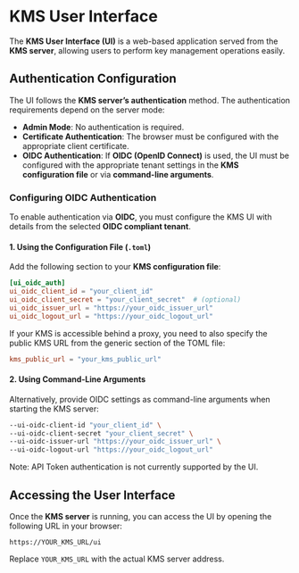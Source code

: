 # KMS User Interface

The **KMS User Interface (UI)** is a web-based application served from the **KMS server**, allowing users to perform key management operations easily.


## Authentication Configuration

The UI follows the **KMS server’s authentication** method. The authentication requirements depend on the server mode:

- **Admin Mode**: No authentication is required.
- **Certificate Authentication**: The browser must be configured with the appropriate client certificate.
- **OIDC Authentication**: If **OIDC (OpenID Connect)** is used, the UI must be configured with the appropriate tenant settings in the **KMS configuration file** or via **command-line arguments**.

### Configuring OIDC Authentication

To enable authentication via **OIDC**, you must configure the KMS UI with details from the selected **OIDC compliant tenant**.

#### 1. Using the Configuration File (`.toml`)

Add the following section to your **KMS configuration file**:

```toml
[ui_oidc_auth]
ui_oidc_client_id = "your_client_id"
ui_oidc_client_secret = "your_client_secret"  # (optional)
ui_oidc_issuer_url = "https://your_oidc_issuer_url"
ui_oidc_logout_url = "https://your_oidc_logout_url"
```

If your KMS is accessible behind a proxy, you need to also specify the public KMS URL from the generic section of
the TOML file:

```toml
kms_public_url = "your_kms_public_url"
```


#### 2. Using Command-Line Arguments

Alternatively, provide OIDC settings as command-line arguments when starting the KMS server:

```bash
--ui-oidc-client-id "your_client_id" \
--ui-oidc-client-secret "your_client_secret" \
--ui-oidc-issuer-url "https://your_oidc_issuer_url" \
--ui-oidc-logout-url "https://your_oidc_logout_url"
```

Note: API Token authentication is not currently supported by the UI.

## Accessing the User Interface

Once the **KMS server** is running, you can access the UI by opening the following URL in your browser:

```plaintext
https://YOUR_KMS_URL/ui
```

Replace `YOUR_KMS_URL` with the actual KMS server address.
